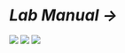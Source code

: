 # *Lab Manual →*

<img src="PNGs/Experiment 02 - KCL, Current Divider Rule with Parallel and Ladder Circuit-1.png">
<img src="PNGs/Experiment 02 - KCL, Current Divider Rule with Parallel and Ladder Circuit-2.png">
<img src="PNGs/Experiment 02 - KCL, Current Divider Rule with Parallel and Ladder Circuit-3.png">
